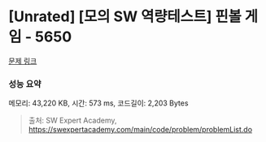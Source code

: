 # [Unrated] [모의 SW 역량테스트] 핀볼 게임 - 5650 

[문제 링크](https://swexpertacademy.com/main/code/problem/problemDetail.do?contestProbId=AWXRF8s6ezEDFAUo) 

### 성능 요약

메모리: 43,220 KB, 시간: 573 ms, 코드길이: 2,203 Bytes



> 출처: SW Expert Academy, https://swexpertacademy.com/main/code/problem/problemList.do